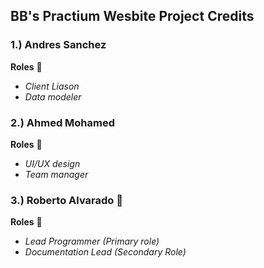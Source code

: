 ## BB's Practium Wesbite Project Credits ##

###  1.) Andres Sanchez ###

**Roles** :scroll:
* *Client Liason*
* *Data modeler*

###  2.) Ahmed Mohamed ###

**Roles** :scroll:
* *UI/UX design*
* *Team manager*

###  3.) Roberto Alvarado :blue_car: ###

**Roles** :scroll:
* *Lead Programmer (Primary role)*
* *Documentation Lead (Secondary Role)*
